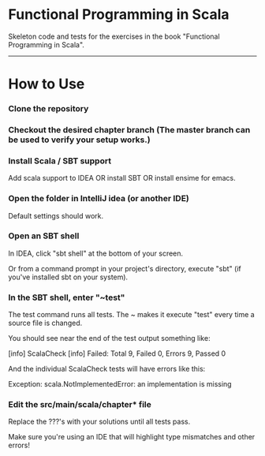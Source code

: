 # Functional Programming in Scala

Skeleton code and tests for the exercises in the book "Functional Programming in Scala".

---
# How to Use

### Clone the repository
### Checkout the desired chapter branch (The master branch can be used to verify your setup works.)
### Install Scala / SBT support
Add scala support to IDEA OR install SBT OR install ensime for emacs.
### Open the folder in IntelliJ idea (or another IDE)
Default settings should work.
### Open an SBT shell
In IDEA, click "sbt shell" at the bottom of your screen.

Or from a command prompt in your project's directory, execute "sbt" (if you've installed sbt on your system).
### In the SBT shell, enter "~test"
The test command runs all tests.  The ~ makes it execute "test" every time a source file is changed.

You should see near the end of the test output something like:

[info] ScalaCheck
[info] Failed: Total 9, Failed 0, Errors 9, Passed 0


And the individual ScalaCheck tests will have errors like this:

Exception: scala.NotImplementedError: an implementation is missing

### Edit the src/main/scala/chapter* file
Replace the ???'s with your solutions until all tests pass.

Make sure you're using an IDE that will highlight type mismatches and other errors!